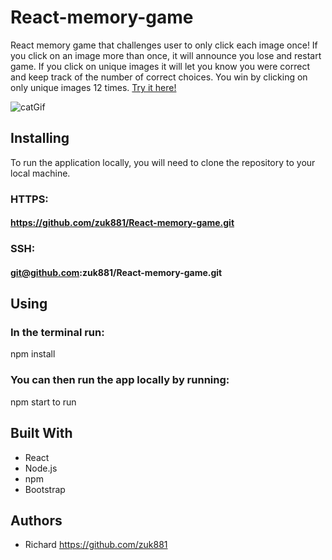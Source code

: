 # React-memory-game
React memory game that challenges user to only click each image once!
If you click on an image more than once, it will announce you lose and
restart game.
If you click on unique images it will let you know you were correct and keep track of the number of correct choices.
You win by clicking on only unique images 12 times.
[Try it here!](https://zuk881.github.io/GifTastic/
)

![catGif](https://i.imgur.com/TZreltD.png)

## Installing
To run the application locally, you will need to clone the repository to your local machine.
### HTTPS:
#### https://github.com/zuk881/React-memory-game.git
### SSH:
#### git@github.com:zuk881/React-memory-game.git
## Using
### In the terminal run:
npm install 
### You can then run the app locally by running: 
npm start to run

## Built With
* React
* Node.js
* npm
* Bootstrap

## Authors
* Richard https://github.com/zuk881



